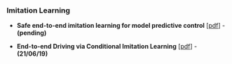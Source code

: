 
### Imitation Learning

- **Safe end-to-end imitation learning for model predictive control** [[pdf](https://arxiv.org/pdf/1803.10231v3.pdf)] - **(pending)**

- **End-to-end Driving via Conditional Imitation Learning** [[pdf](https://arxiv.org/pdf/1710.02410.pdf)] -**(21/06/19)**

